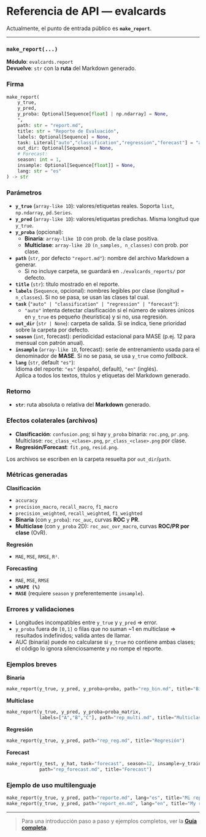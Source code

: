 # Referencia de API — evalcards

Actualmente, el punto de entrada público es **`make_report`**.

---

### `make_report(...)`

**Módulo**: `evalcards.report`  
**Devuelve**: `str` con la **ruta** del Markdown generado.

### Firma
```python
make_report(
    y_true,
    y_pred,
    y_proba: Optional[Sequence[float] | np.ndarray] = None,
    *,
    path: str = "report.md",
    title: str = "Reporte de Evaluación",
    labels: Optional[Sequence] = None,
    task: Literal["auto","classification","regression","forecast"] = "auto",
    out_dir: Optional[Sequence] = None,
    # Forecast:
    season: int = 1,
    insample: Optional[Sequence[float]] = None,
    lang: str = "es"
) -> str
```

### Parámetros
- **`y_true`** (`array-like 1D`): valores/etiquetas reales. Soporta `list`, `np.ndarray`, `pd.Series`.
- **`y_pred`** (`array-like 1D`): valores/etiquetas predichas. Misma longitud que `y_true`.
- **`y_proba`** (opcional):  
  - **Binaria**: `array-like 1D` con prob. de la clase positiva.  
  - **Multiclase**: `array-like 2D` `(n_samples, n_classes)` con prob. por clase.
- **`path`** (`str`, por defecto `"report.md"`): nombre del archivo Markdown a generar.  
  - Si no incluye carpeta, se guardará en `./evalcards_reports/` por defecto.
- **`title`** (`str`): título mostrado en el reporte.
- **`labels`** (`Sequence`, opcional): nombres legibles por clase (longitud = `n_classes`). Si no se pasa, se usan las clases tal cual.
- **`task`** (`"auto" | "classification" | "regression" | "forecast"`):  
  - `"auto"` intenta detectar clasificación si el número de valores únicos en `y_true` es pequeño (heurística) y si no, usa regresión.
- **`out_dir`** (`str | None`): carpeta de salida. Si se indica, tiene prioridad sobre la carpeta por defecto.
- **`season`** (`int`, forecast): periodicidad estacional para MASE (p.ej. 12 para mensual con patrón anual).
- **`insample`** (`array-like 1D`, forecast): serie de entrenamiento usada para el denominador de **MASE**. Si no se pasa, se usa `y_true` como *fallback*.
- **`lang`** (`str`, default `"es"`):  
  Idioma del reporte: `"es"` (español, default), `"en"` (inglés).  
  Aplica a todos los textos, títulos y etiquetas del Markdown generado.

### Retorno
- **`str`**: ruta absoluta o relativa del **Markdown** generado.

### Efectos colaterales (archivos)
- **Clasificación**: `confusion.png`; si hay `y_proba` binaria: `roc.png`, `pr.png`.  
  Multiclase: `roc_class_<clase>.png`, `pr_class_<clase>.png` por clase.
- **Regresión/Forecast**: `fit.png`, `resid.png`.

Los archivos se escriben en la carpeta resuelta por `out_dir`/`path`.

### Métricas generadas

**Clasificación**
- `accuracy`
- `precision_macro`, `recall_macro`, `f1_macro`
- `precision_weighted`, `recall_weighted`, `f1_weighted`
- **Binaria** (con `y_proba`): `roc_auc`, curvas **ROC** y **PR**.
- **Multiclase** (con `y_proba` 2D): `roc_auc_ovr_macro`, curvas **ROC/PR por clase** (OvR).

**Regresión**
- `MAE`, `MSE`, `RMSE`, `R²`.

**Forecasting**
- `MAE`, `MSE`, `RMSE`
- **`sMAPE (%)`**
- **`MASE`** (requiere `season` y preferentemente `insample`).

### Errores y validaciones
- Longitudes incompatibles entre `y_true` y `y_pred` ⇒ error.
- `y_proba` fuera de `[0,1]` o filas que no suman ~1 en multiclase ⇒ resultados indefinidos; valida antes de llamar.
- AUC (binaria) puede no calcularse si `y_true` no contiene ambas clases; el código lo ignora silenciosamente y no rompe el reporte.

### Ejemplos breves
**Binaria**
```python
make_report(y_true, y_pred, y_proba=proba, path="rep_bin.md", title="Binaria")
```

**Multiclase**
```python
make_report(y_true, y_pred, y_proba=proba_matrix,
            labels=["A","B","C"], path="rep_multi.md", title="Multiclase OvR")
```

**Regresión**
```python
make_report(y_true, y_pred, path="rep_reg.md", title="Regresión")
```

**Forecast**
```python
make_report(y_test, y_hat, task="forecast", season=12, insample=y_train,
            path="rep_forecast.md", title="Forecast")
```

### Ejemplo de uso multilenguaje

```python
make_report(y_true, y_pred, path="reporte.md", lang="es", title="Mi reporte")
make_report(y_true, y_pred, path="report_en.md", lang="en", title="My report")
```
---

> Para una introducción paso a paso y ejemplos completos, ver la **[Guía completa](index.md)**.
